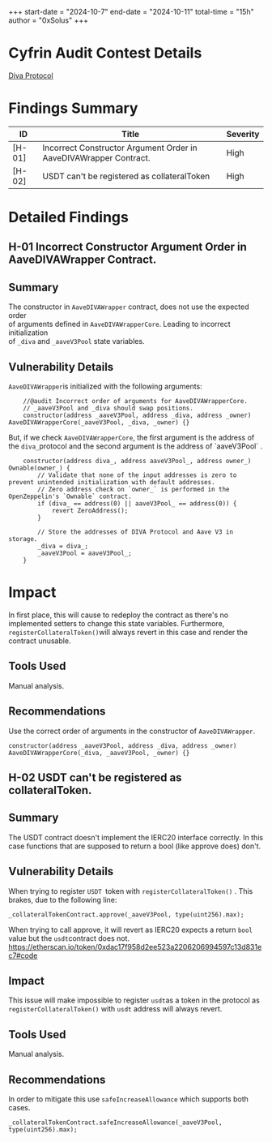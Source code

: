 +++
start-date = "2024-10-7"
end-date = "2024-10-11"
total-time = "15h"
author = "0xSolus"
+++

# Cyfrin Audit Contest Details 
[Diva Protocol]()  

# Findings Summary

| ID     | Title                                                                    | Severity        
| ------ | ------------------------------------------------------------------------ | --------  
| [H-01] | Incorrect Constructor Argument Order in AaveDIVAWrapper Contract.        | High     
| [H-02] | USDT can't be registered as collateralToken                              | High

# Detailed Findings

## H-01 Incorrect Constructor Argument Order in AaveDIVAWrapper Contract.
## Summary

The constructor in `AaveDIVAWrapper` contract, does not use the expected order\
of arguments defined in `AaveDIVAWrapperCore`. Leading to incorrect initialization\
of `_diva` and `_aaveV3Pool` state variables.

## Vulnerability Details

`AaveDIVAWrapper`is initialized with the following arguments:

```soldity
    //@audit Incorrect order of arguments for AaveDIVAWrapperCore.
    // _aaveV3Pool and _diva should swap positions.
    constructor(address _aaveV3Pool, address _diva, address _owner) AaveDIVAWrapperCore(_aaveV3Pool, _diva, _owner) {}
```

But, if we check `AaveDIVAWrapperCore`, the first argument is the address of the `diva_`protocol and the second argument is the address of \`aaveV3Pool\` .

```soldity
    constructor(address diva_, address aaveV3Pool_, address owner_) Ownable(owner_) {
        // Validate that none of the input addresses is zero to prevent unintended initialization with default addresses.
        // Zero address check on `owner_` is performed in the OpenZeppelin's `Ownable` contract.
        if (diva_ == address(0) || aaveV3Pool_ == address(0)) {
            revert ZeroAddress();
        }

        // Store the addresses of DIVA Protocol and Aave V3 in storage.
        _diva = diva_;
        _aaveV3Pool = aaveV3Pool_;
    }

```

# Impact

In first place, this will cause to redeploy the contract as there's no implemented setters to change this state variables. Furthermore, `registerCollateralToken()`will always revert in this case and render the contract unusable. 

## Tools Used

Manual analysis.

## Recommendations

Use the correct order of arguments in the constructor of `AaveDIVAWrapper`.

```Solidity
constructor(address _aaveV3Pool, address _diva, address _owner) AaveDIVAWrapperCore(_diva, _aaveV3Pool, _owner) {}
```


## H-02 USDT can't be registered as collateralToken.
## Summary

The USDT contract doesn't implement the IERC20 interface correctly. In this case functions that are supposed to return a bool (like approve does) don't. 

## Vulnerability Details

When trying to register `USDT `token with `registerCollateralToken()` . This brakes, due to the following line: 

```Solidity
_collateralTokenContract.approve(_aaveV3Pool, type(uint256).max);
```

When trying to call approve, it will revert as IERC20 expects a return `bool` value but the `usdt`contract does not. \
<https://etherscan.io/token/0xdac17f958d2ee523a2206206994597c13d831ec7#code>

## Impact

This issue will make impossible to register `usdt`as a token in the protocol as `registerCollateralToken()` with `usdt` address will always revert.

## Tools Used

Manual analysis.

## Recommendations

In order to mitigate this use `safeIncreaseAllowance` which supports both cases. 

```Solidity
_collateralTokenContract.safeIncreaseAllowance(_aaveV3Pool, type(uint256).max);

```

